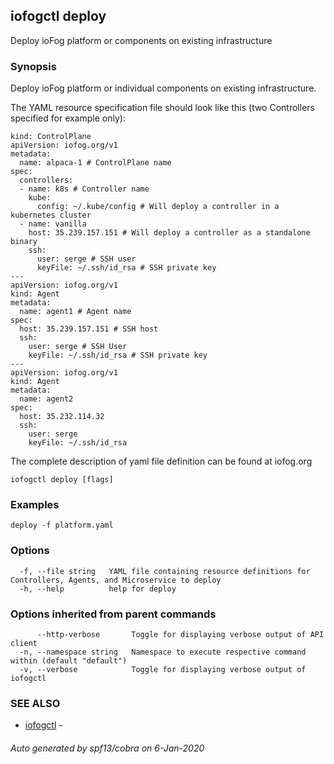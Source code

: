## iofogctl deploy

Deploy ioFog platform or components on existing infrastructure

### Synopsis

Deploy ioFog platform or individual components on existing infrastructure.

The YAML resource specification file should look like this (two Controllers specified for example only):
```
kind: ControlPlane
apiVersion: iofog.org/v1
metadata:
  name: alpaca-1 # ControlPlane name
spec:
  controllers:
  - name: k8s # Controller name
    kube:
      config: ~/.kube/config # Will deploy a controller in a kubernetes cluster
  - name: vanilla
    host: 35.239.157.151 # Will deploy a controller as a standalone binary
    ssh:
      user: serge # SSH user
	  keyFile: ~/.ssh/id_rsa # SSH private key
---
apiVersion: iofog.org/v1
kind: Agent
metadata:
  name: agent1 # Agent name
spec:
  host: 35.239.157.151 # SSH host
  ssh:
    user: serge # SSH User
    keyFile: ~/.ssh/id_rsa # SSH private key
---
apiVersion: iofog.org/v1
kind: Agent
metadata:
  name: agent2
spec:
  host: 35.232.114.32
  ssh:
    user: serge
    keyFile: ~/.ssh/id_rsa

```
The complete description of yaml file definition can be found at iofog.org

```
iofogctl deploy [flags]
```

### Examples

```
deploy -f platform.yaml
```

### Options

```
  -f, --file string   YAML file containing resource definitions for Controllers, Agents, and Microservice to deploy
  -h, --help          help for deploy
```

### Options inherited from parent commands

```
      --http-verbose       Toggle for displaying verbose output of API client
  -n, --namespace string   Namespace to execute respective command within (default "default")
  -v, --verbose            Toggle for displaying verbose output of iofogctl
```

### SEE ALSO

* [iofogctl](iofogctl.md)	 - 

###### Auto generated by spf13/cobra on 6-Jan-2020
